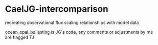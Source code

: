 # CaelJG-intercomparison
recreating observational flux scaling relationships with model data

ocean_opal_ballasting is JG's code, any comments or adjustments by me are flagged TJ
